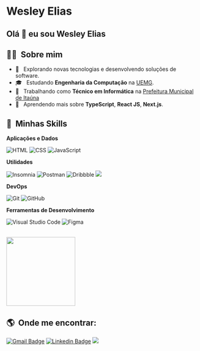 # Wesley Elias

## Olá 👋 eu sou Wesley Elias
 
## 👨🏻 &nbsp;Sobre mim

- 🤔 &nbsp; Explorando novas tecnologias e desenvolvendo soluções de software.
- 🎓 &nbsp; Estudando **Engenharia da Computação** na <a href="(http://www.uemg.br/)">UEMG</a>.
- 💼 &nbsp; Trabalhando como **Técnico em Informática** na <a href="(https://www.itauna.mg.gov.br/)">Prefeitura Municipal de Itaúna</a>
- 🌱 &nbsp; Aprendendo mais sobre **TypeScript**, **React JS**, **Next.js**.

## :rocket: &nbsp;Minhas Skills

**Aplicações e Dados**

  ![HTML](https://img.shields.io/badge/-HTML-333333?style=flat&logo=HTML5)
  ![CSS](https://img.shields.io/badge/-CSS-333333?style=flat&logo=CSS3&logoColor=1572B6)
  ![JavaScript](https://img.shields.io/badge/-JavaScript-333333?style=flat&logo=javascript)

**Utilidades**

  ![Insomnia](https://img.shields.io/badge/-Insomnia-333333?style=flat&logo=insomnia)
  ![Postman](https://img.shields.io/badge/-Postman-333333?style=flat&logo=postman)
  ![Dribbble](https://img.shields.io/badge/-Dribbble-333333?style=flat&logo=dribbble)
  ![](https://img.shields.io/badge/-Behance-333333?style=flat&logo=behance)
  

**DevOps**

  ![Git](https://img.shields.io/badge/-Git-333333?style=flat&logo=git)
  ![GitHub](https://img.shields.io/badge/-GitHub-333333?style=flat&logo=github)
  
**Ferramentas de Desenvolvimento**

  ![Visual Studio Code](https://img.shields.io/badge/-Visual%20Studio%20Code-333333?style=flat&logo=visual-studio-code&logoColor=007ACC)
  ![Figma](https://img.shields.io/badge/-Figma-333333?style=flat&logo=figma&logoColor=007ACC)

<br/>

<a href="https://github.com/Wesley-Elias">
  <img height="180em" src="https://github-readme-stats.vercel.app/api?username=Wesley-Elias&theme=tokyonight&show_icons=true" />
</a>

## :earth_americas: &nbsp;Onde me encontrar:

<p align="left">

  [![Gmail Badge](https://img.shields.io/badge/-Gmail-c14438?style=flat-square&logo=Gmail&logoColor=white&link=mailto:wesleyelias1999@gmail.com)](mailto:wesleyelias1999@gmail.com)
  [![Linkedin Badge](https://img.shields.io/badge/-Linkedin-blue?style=flat-square&logo=Linkedin&logoColor=white&link=https://www.linkedin.com/in/wesley-elias/)](https://www.linkedin.com/in/wesley-elias/) 
   <a href="#" alt="WhatsApp">
  <img src="https://img.shields.io/badge/-WhatsApp-25d366?style=flat-square&labelColor=25d366&logo=whatsapp&logoColor=white&link=https://api.whatsapp.com/send?phone=5537999746545&text=Olá%20dev! 👋"/></a>
  
</p>
